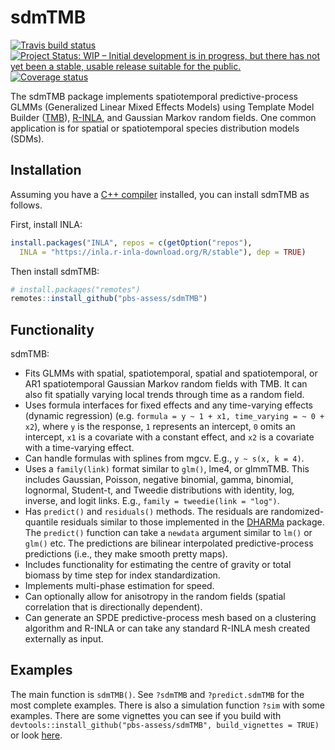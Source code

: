 
<!-- README.md is generated from README.Rmd. Please edit that file -->

# sdmTMB

[![Travis build
status](https://travis-ci.org/pbs-assess/sdmTMB.svg?branch=master)](https://travis-ci.org/pbs-assess/sdmTMB)
[![Project Status: WIP – Initial development is in progress, but there
has not yet been a stable, usable release suitable for the
public.](https://www.repostatus.org/badges/latest/wip.svg)](https://www.repostatus.org/#wip)
[![Coverage
status](https://codecov.io/gh/pbs-assess/sdmTMB/branch/master/graph/badge.svg)](https://codecov.io/github/pbs-assess/sdmTMB?branch=master)

The sdmTMB package implements spatiotemporal predictive-process GLMMs
(Generalized Linear Mixed Effects Models) using Template Model Builder
([TMB](https://github.com/kaskr/adcomp)),
[R-INLA](http://www.r-inla.org/), and Gaussian Markov random fields. One
common application is for spatial or spatiotemporal species distribution
models (SDMs).

## Installation

Assuming you have a [C++
compiler](https://support.rstudio.com/hc/en-us/articles/200486498-Package-Development-Prerequisites)
installed, you can install sdmTMB as follows.

First, install INLA:

``` r
install.packages("INLA", repos = c(getOption("repos"), 
  INLA = "https://inla.r-inla-download.org/R/stable"), dep = TRUE)
```

Then install sdmTMB:

``` r
# install.packages("remotes")
remotes::install_github("pbs-assess/sdmTMB")
```

## Functionality

sdmTMB:

  - Fits GLMMs with spatial, spatiotemporal, spatial and spatiotemporal,
    or AR1 spatiotemporal Gaussian Markov random fields with TMB. It can
    also fit spatially varying local trends through time as a random
    field.
  - Uses formula interfaces for fixed effects and any time-varying
    effects (dynamic regression) (e.g. `formula = y ~ 1 + x1,
    time_varying = ~ 0 + x2`), where `y` is the response, `1` represents
    an intercept, `0` omits an intercept, `x1` is a covariate with a
    constant effect, and `x2` is a covariate with a time-varying effect.
  - Can handle formulas with splines from mgcv. E.g., `y ~ s(x, k = 4)`.
  - Uses a `family(link)` format similar to `glm()`, lme4, or glmmTMB.
    This includes Gaussian, Poisson, negative binomial, gamma, binomial,
    lognormal, Student-t, and Tweedie distributions with identity, log,
    inverse, and logit links. E.g., `family = tweedie(link = "log")`.
  - Has `predict()` and `residuals()` methods. The residuals are
    randomized-quantile residuals similar to those implemented in the
    [DHARMa](https://cran.r-project.org/package=DHARMa) package. The
    `predict()` function can take a `newdata` argument similar to `lm()`
    or `glm()` etc. The predictions are bilinear interpolated
    predictive-process predictions (i.e., they make smooth pretty maps).
  - Includes functionality for estimating the centre of gravity or total
    biomass by time step for index standardization.
  - Implements multi-phase estimation for speed.
  - Can optionally allow for anisotropy in the random fields (spatial
    correlation that is directionally dependent).
  - Can generate an SPDE predictive-process mesh based on a clustering
    algorithm and R-INLA or can take any standard R-INLA mesh created
    externally as input.

## Examples

The main function is `sdmTMB()`. See `?sdmTMB` and `?predict.sdmTMB` for
the most complete examples. There is also a simulation function `?sim`
with some examples. There are some vignettes you can see if you build
with `devtools::install_github("pbs-assess/sdmTMB", build_vignettes =
TRUE)` or look
[here](https://github.com/pbs-assess/sdmTMB/tree/master/vignettes).
